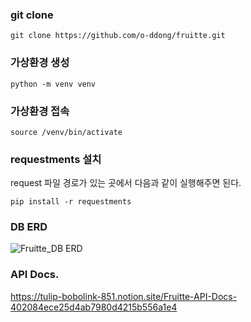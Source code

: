 ### git clone
```
git clone https://github.com/o-ddong/fruitte.git
```
### 가상환경 생성
```
python -m venv venv
```

### 가상환경 접속
```
source /venv/bin/activate
```

### requestments 설치
request 파일 경로가 있는 곳에서 다음과 같이 실행해주면 된다.
```
pip install -r requestments
```

### DB ERD
![Fruitte_DB ERD](https://user-images.githubusercontent.com/71745798/193421617-bbb1843b-694c-43f5-be48-af3c4f16e2c0.png)


### API Docs.
https://tulip-bobolink-851.notion.site/Fruitte-API-Docs-402084ece25d4ab7980d4215b556a1e4
